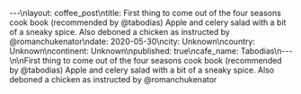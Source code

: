 ---\nlayout: coffee_post\ntitle: First thing to come out of the four seasons cook book (recommended by @tabodias) Apple and celery salad with a bit of a sneaky spice. Also deboned a chicken as instructed by @romanchukenator\ndate: 2020-05-30\ncity: Unknown\ncountry: Unknown\ncontinent: Unknown\npublished: true\ncafe_name: Tabodias\n---\n\nFirst thing to come out of the four seasons cook book (recommended by @tabodias) Apple and celery salad with a bit of a sneaky spice. Also deboned a chicken as instructed by @romanchukenator